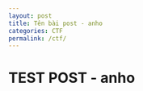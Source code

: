 ```yaml
---
layout: post
title: Tên bài post - anho
categories: CTF 
permalink: /ctf/
---
```

# TEST POST - anho